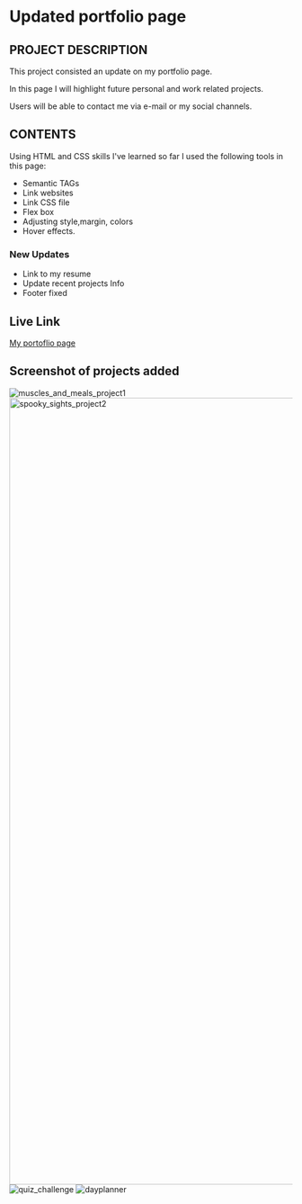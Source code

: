 # Updated portfolio page

## PROJECT DESCRIPTION

This project consisted an update on my portfolio page.

In this page I will highlight future personal and work related projects.

Users will be able to contact me via e-mail or my social channels.

## CONTENTS

Using HTML and CSS skills I've learned so far I used the following tools in this page:

* Semantic TAGs
* Link websites
* Link CSS file
* Flex box
* Adjusting style,margin, colors
* Hover effects. 


### New Updates

* Link to my resume
* Update recent projects Info
* Footer fixed 

## Live Link
 [My portoflio page](https://)
## Screenshot of projects added
![muscles_and_meals_project1](https://user-images.githubusercontent.com/90168071/141664923-23114bf0-7f0f-4edf-8a51-621afd619356.JPG)
<img width="1399" alt="spooky_sights_project2" src="https://user-images.githubusercontent.com/90168071/141664925-c5f2ac9f-5403-48ae-b2c9-0324580fc310.png">
![quiz_challenge](https://user-images.githubusercontent.com/90168071/141664929-9674c207-53aa-4072-8de7-c3303da57bda.JPG)
![dayplanner](https://user-images.githubusercontent.com/90168071/141664931-cc25b1a1-3c12-4f5a-a9e2-4d9867972fa6.JPG)

